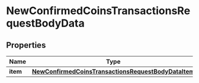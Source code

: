 

# NewConfirmedCoinsTransactionsRequestBodyData


## Properties

Name | Type | Description | Notes
------------ | ------------- | ------------- | -------------
**item** | [**NewConfirmedCoinsTransactionsRequestBodyDataItem**](NewConfirmedCoinsTransactionsRequestBodyDataItem.md) |  | 



